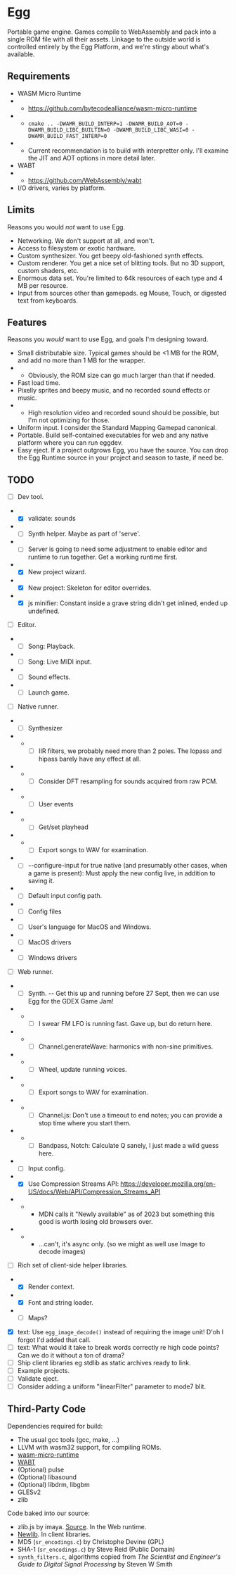 # Egg

Portable game engine.
Games compile to WebAssembly and pack into a single ROM file with all their assets.
Linkage to the outside world is controlled entirely by the Egg Platform, and we're stingy about what's available.

## Requirements

- WASM Micro Runtime
- - https://github.com/bytecodealliance/wasm-micro-runtime
- - `cmake .. -DWAMR_BUILD_INTERP=1 -DWAMR_BUILD_AOT=0 -DWAMR_BUILD_LIBC_BUILTIN=0 -DWAMR_BUILD_LIBC_WASI=0 -DWAMR_BUILD_FAST_INTERP=0`
- - Current recommendation is to build with interpretter only. I'll examine the JIT and AOT options in more detail later.
- WABT
- - https://github.com/WebAssembly/wabt
- I/O drivers, varies by platform.

## Limits

Reasons you would *not* want to use Egg.

- Networking. We don't support at all, and won't.
- Access to filesystem or exotic hardware.
- Custom synthesizer. You get beepy old-fashioned synth effects.
- Custom renderer. You get a nice set of blitting tools. But no 3D support, custom shaders, etc.
- Enormous data set. You're limited to 64k resources of each type and 4 MB per resource.
- Input from sources other than gamepads. eg Mouse, Touch, or digested text from keyboards.

## Features

Reasons you *would* want to use Egg, and goals I'm designing toward.

- Small distributable size. Typical games should be <1 MB for the ROM, and add no more than 1 MB for the wrapper.
- - Obviously, the ROM size can go much larger than that if needed.
- Fast load time.
- Pixelly sprites and beepy music, and no recorded sound effects or music.
- - High resolution video and recorded sound should be possible, but I'm not optimizing for those.
- Uniform input. I consider the Standard Mapping Gamepad canonical.
- Portable. Build self-contained executables for web and any native platform where you can run eggdev.
- Easy eject. If a project outgrows Egg, you have the source. You can drop the Egg Runtime source in your project and season to taste, if need be.

## TODO

- [ ] Dev tool.
- - [x] validate: sounds
- - [ ] Synth helper. Maybe as part of 'serve'.
- - [ ] Server is going to need some adjustment to enable editor and runtime to run together. Get a working runtime first.
- - [x] New project wizard.
- - [x] New project: Skeleton for editor overrides.
- - [x] js minifier: Constant inside a grave string didn't get inlined, ended up undefined.
- [ ] Editor.
- - [ ] Song: Playback.
- - [ ] Song: Live MIDI input.
- - [ ] Sound effects.
- - [ ] Launch game.
- [ ] Native runner.
- - [ ] Synthesizer
- - - [ ] IIR filters, we probably need more than 2 poles. The lopass and hipass barely have any effect at all.
- - - [ ] Consider DFT resampling for sounds acquired from raw PCM.
- - - [ ] User events
- - - [ ] Get/set playhead
- - - [ ] Export songs to WAV for examination.
- - [ ] --configure-input for true native (and presumably other cases, when a game is present): Must apply the new config live, in addition to saving it.
- - [ ] Default input config path.
- - [ ] Config files
- - [ ] User's language for MacOS and Windows.
- - [ ] MacOS drivers
- - [ ] Windows drivers
- [ ] Web runner.
- - [ ] Synth. -- Get this up and running before 27 Sept, then we can use Egg for the GDEX Game Jam!
- - - [ ] I swear FM LFO is running fast. Gave up, but do return here.
- - - [ ] Channel.generateWave: harmonics with non-sine primitives.
- - - [ ] Wheel, update running voices.
- - - [ ] Export songs to WAV for examination.
- - - [ ] Channel.js: Don't use a timeout to end notes; you can provide a stop time where you start them.
- - - [ ] Bandpass, Notch: Calculate Q sanely, I just made a wild guess here.
- - [ ] Input config.
- - [x] Use Compression Streams API: https://developer.mozilla.org/en-US/docs/Web/API/Compression_Streams_API
- - - MDN calls it "Newly available" as of 2023 but something this good is worth losing old browsers over.
- - - ...can't, it's async only. (so we might as well use Image to decode images)
- [ ] Rich set of client-side helper libraries.
- - [x] Render context.
- - [x] Font and string loader.
- - [ ] Maps?
- [x] text: Use `egg_image_decode()` instead of requiring the image unit! D'oh I forgot I'd added that call.
- [ ] text: What would it take to break words correctly re high code points? Can we do it without a ton of drama?
- [ ] Ship client libraries eg stdlib as static archives ready to link.
- [ ] Example projects.
- [ ] Validate eject.
- [ ] Consider adding a uniform "linearFilter" parameter to mode7 blit.

## Third-Party Code

Dependencies required for build:
- The usual gcc tools (gcc, make, ...)
- LLVM with wasm32 support, for compiling ROMs.
- [wasm-micro-runtime](https://github.com/bytecodealliance/wasm-micro-runtime)
- [WABT](https://github.com/WebAssembly/wabt)
- (Optional) pulse
- (Optional) libasound
- (Optional) libdrm, libgbm
- GLESv2
- zlib

Code baked into our source:
- zlib.js by imaya. [Source](https://github.com/imaya/zlib.js). In the Web runtime.
- [Newlib](https://sourceware.org/newlib/). In client libraries.
- MD5 (`sr_encodings.c`) by Christophe Devine (GPL)
- SHA-1 (`sr_encodings.c`) by Steve Reid (Public Domain)
- `synth_filters.c`, algorithms copied from _The Scientist and Engineer's Guide to Digital Signal Processing_ by Steven W Smith
